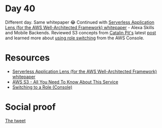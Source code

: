 # Day 40

Different day. Same whitepaper 😂 Continued with [Serverless Application Lens (for the AWS Well-Architected Framework) whitepaper](https://docs.aws.amazon.com/wellarchitected/latest/serverless-applications-lens/wellarchitected-serverless-applications-lens.pdf#welcome) - Alexa Skills and Mobile Backends. Reviewed S3 concepts from [Catalin Pit's](https://twitter.com/catalinmpit) latest [post](https://catalins.tech/aws-s3-all-you-need-to-know-about-this-service) and learned more about [using role switching](https://docs.aws.amazon.com/IAM/latest/UserGuide/id_roles_use_switch-role-console.html) from the AWS Console.

# Resources

- [Serverless Application Lens (for the AWS Well-Architected Framework) whitepaper](https://docs.aws.amazon.com/wellarchitected/latest/serverless-applications-lens/wellarchitected-serverless-applications-lens.pdf#welcome)
- [AWS S3 - All You Need To Know About This Service](https://catalins.tech/aws-s3-all-you-need-to-know-about-this-service)
- [Switching to a Role (Console)](https://docs.aws.amazon.com/IAM/latest/UserGuide/id_roles_use_switch-role-console.html)

# Social proof

[The tweet](https://twitter.com/jennapederson/status/1298779046076190721?s=20)
